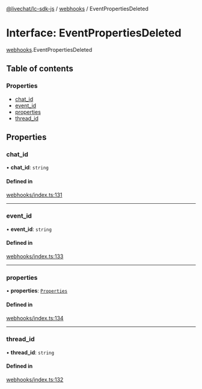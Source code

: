 [@livechat/lc-sdk-js](../README.md) / [webhooks](../modules/webhooks.md) / EventPropertiesDeleted

# Interface: EventPropertiesDeleted

[webhooks](../modules/webhooks.md).EventPropertiesDeleted

## Table of contents

### Properties

- [chat\_id](webhooks.EventPropertiesDeleted.md#chat_id)
- [event\_id](webhooks.EventPropertiesDeleted.md#event_id)
- [properties](webhooks.EventPropertiesDeleted.md#properties)
- [thread\_id](webhooks.EventPropertiesDeleted.md#thread_id)

## Properties

### chat\_id

• **chat\_id**: `string`

#### Defined in

[webhooks/index.ts:131](https://github.com/livechat/lc-sdk-js/blob/125a327/src/webhooks/index.ts#L131)

___

### event\_id

• **event\_id**: `string`

#### Defined in

[webhooks/index.ts:133](https://github.com/livechat/lc-sdk-js/blob/125a327/src/webhooks/index.ts#L133)

___

### properties

• **properties**: [`Properties`](webhooks_structures_structures.Properties.md)

#### Defined in

[webhooks/index.ts:134](https://github.com/livechat/lc-sdk-js/blob/125a327/src/webhooks/index.ts#L134)

___

### thread\_id

• **thread\_id**: `string`

#### Defined in

[webhooks/index.ts:132](https://github.com/livechat/lc-sdk-js/blob/125a327/src/webhooks/index.ts#L132)
